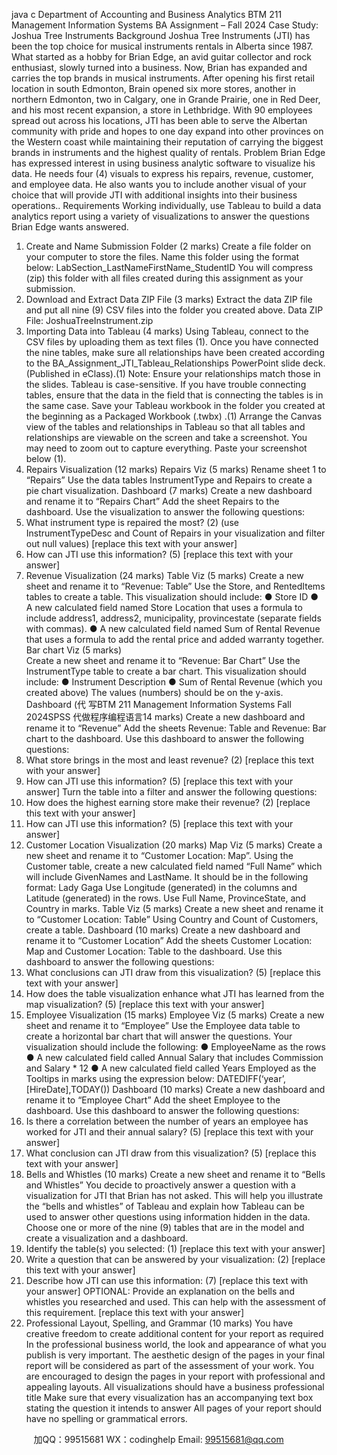 java c
Department of Accounting and Business Analytics
BTM 211
Management Information Systems
BA Assignment – Fall 2024
Case Study: Joshua Tree Instruments
Background
Joshua Tree Instruments (JTI) has been the top choice for musical instruments rentals in Alberta since 1987. What started as a hobby for Brian Edge, an avid guitar collector and rock enthusiast, slowly turned into a business. Now, Brian has expanded and carries the top brands in musical instruments.
After opening his first retail location in south Edmonton, Brain opened six more stores, another in northern Edmonton, two in Calgary, one in Grande Prairie, one in Red Deer, and his most recent expansion, a store in Lethbridge. With 90 employees spread out across his locations, JTI has been able to serve the Albertan community with pride and hopes to one day expand into other provinces on the Western coast while maintaining their reputation of carrying the biggest brands in instruments and the highest quality of rentals.
Problem
Brian Edge has expressed interest in using business analytic software to visualize his data. He needs four (4) visuals to express his repairs, revenue, customer, and employee data. He also wants you to include another visual of your choice that will provide JTI with additional insights into their business operations..
Requirements
Working individually, use Tableau to build a data analytics report using a variety of visualizations to answer the questions Brian Edge wants answered.
1. Create and Name Submission Folder (2 marks)
Create a file folder on your computer to store the files. Name this folder using the format below:
LabSection_LastNameFirstName_StudentID
You will compress (zip) this folder with all files created during this assignment as your submission.
2. Download and Extract Data ZIP File (3 marks)
Extract the data ZIP file and put all nine (9) CSV files into the folder you created above.
Data ZIP File: JoshuaTreeInstrument.zip
3. Importing Data into Tableau (4 marks)
Using Tableau, connect to the CSV files by uploading them as text files (1).
Once you have connected the nine tables, make sure all relationships have been created according to the BA_Assignment_JTI_Tableau_Relationships PowerPoint slide deck. (Published in eClass).(1)
Note: Ensure your relationships match those in the slides. Tableau is case-sensitive. If you have trouble connecting tables, ensure that the data in the field that is connecting the tables is in the same case.
Save your Tableau workbook in the folder you created at the beginning as a Packaged Workbook (.twbx)   .(1)
Arrange the Canvas view of the tables and relationships in Tableau so that all tables and relationships are viewable on the screen and take a screenshot. You may need to zoom out to capture everything.
Paste your screenshot below (1).
4. Repairs Visualization (12 marks)
Repairs Viz (5 marks)
Rename sheet 1 to “Repairs”
Use the data tables InstrumentType and Repairs to create a pie chart visualization.
Dashboard (7 marks)
Create a new dashboard and rename it to “Repairs Chart”
Add the sheet Repairs   to the dashboard. Use the visualization to answer the following questions:
1.   What instrument type is repaired the most? (2)
(use InstrumentTypeDesc and Count of Repairs in your visualization and filter out null values)
[replace this text with your answer]
2.   How can JTI use this information? (5)
[replace this text with your answer]
5. Revenue Visualization (24 marks)
Table Viz (5 marks)
Create a new sheet and rename it to “Revenue: Table”
Use the Store, and RentedItems tables to create a table. This visualization should include:
●   Store ID
●   A new calculated field named Store Location that uses a formula to include address1, address2, municipality, provincestate (separate fields with commas).
●   A new calculated field named Sum of Rental Revenue that uses a formula to add the rental price and added warranty together.
Bar chart Viz (5 marks)   
Create a new sheet and rename it to “Revenue: Bar Chart”
Use the InstrumentType table to create a bar chart. This visualization should include:
●   Instrument Description
●   Sum of Rental Revenue (which you created above)
The values (numbers) should be on the y-axis.
Dashboard (代 写BTM 211 Management Information Systems Fall 2024SPSS
代做程序编程语言14 marks)
Create a new dashboard and rename it to “Revenue”
Add the sheets Revenue: Table and Revenue: Bar chart to the dashboard. Use this dashboard to answer the following questions:
1.   What store brings in the most and least revenue? (2)
[replace this text with your answer]
2.   How can JTI use this information? (5)
[replace this text with your answer]
Turn the table into a filter and answer the following questions:
3.   How does the highest earning store make their revenue? (2)
[replace this text with your answer]
4.   How can JTI use this information? (5)
[replace this text with your answer]
6. Customer Location Visualization (20 marks)
Map Viz (5 marks)
Create a new sheet and rename it to “Customer Location: Map”.
Using the Customer table, create a new calculated field named “Full Name” which will include GivenNames and LastName. It should be in the following format: Lady Gaga
Use Longitude (generated) in the columns and Latitude (generated) in the rows. 
Use Full Name, ProvinceState, and Country in marks.
Table Viz (5 marks)
Create a new sheet and rename it to “Customer Location: Table”
Using Country and Count of Customers, create a table.
Dashboard (10 marks)
Create a new dashboard and rename it to “Customer Location”
Add the sheets Customer Location: Map and Customer Location: Table to the dashboard. Use this dashboard to answer the following questions:
1.   What conclusions can JTI draw from this visualization? (5)
[replace this text with your answer]
2.   How does the table visualization enhance what JTI has learned from the map visualization?   (5)
[replace this text with your answer]
7. Employee Visualization (15 marks)
Employee Viz (5 marks)
Create a new sheet and rename it to “Employee”
Use the Employee data table to create a horizontal bar chart that will answer the questions.
Your visualization should include the following:
●   EmployeeName as the rows
●   A new calculated field called Annual Salary that includes Commission and Salary * 12
●   A new calculated field called Years Employed as the Tooltips in marks using the expression below: DATEDIFF(‘year’,[HireDate],TODAY())
Dashboard (10 marks)
Create a new dashboard and rename it to “Employee Chart”
Add the sheet Employee to the dashboard. Use this dashboard to answer the following questions:
1.   Is there a correlation between the number of years an employee has worked for JTI and their annual salary? (5)
[replace this text with your answer]
2.   What conclusion can JTI draw from this visualization? (5)
[replace this text with your answer]
8. Bells and Whistles (10 marks)
Create a new sheet and rename it to “Bells and Whistles”
You decide to proactively answer a question with a visualization for JTI that Brian has not asked. This will help you illustrate the “bells and whistles” of Tableau and explain how Tableau can be used to answer other questions using information hidden in the data.
Choose one or more of the nine (9) tables that are in the model and create a visualization and a dashboard.
1.   Identify the table(s) you selected: (1)
[replace this text with your answer]
2.   Write a question that can be answered by your visualization: (2)
[replace this text with your answer]
3.   Describe how JTI can use this information: (7)
[replace this text with your answer]
OPTIONAL: Provide an explanation on the bells and whistles you researched and used. This can help with the assessment of this requirement.
[replace this text with your answer]
9. Professional Layout, Spelling, and Grammar (10 marks)
You have creative freedom to create additional content for your report as required
In the professional business world, the look and appearance of what you publish is very important. The aesthetic design of the pages in your final report will be considered as part of the assessment of your work. You are encouraged to design the pages in your report with professional and appealing layouts.
All visualizations should have a business professional title
Make sure that every visualization has an accompanying text box stating the question it intends to answer
All pages of your report should have no spelling or grammatical errors.

         
加QQ：99515681  WX：codinghelp  Email: 99515681@qq.com
